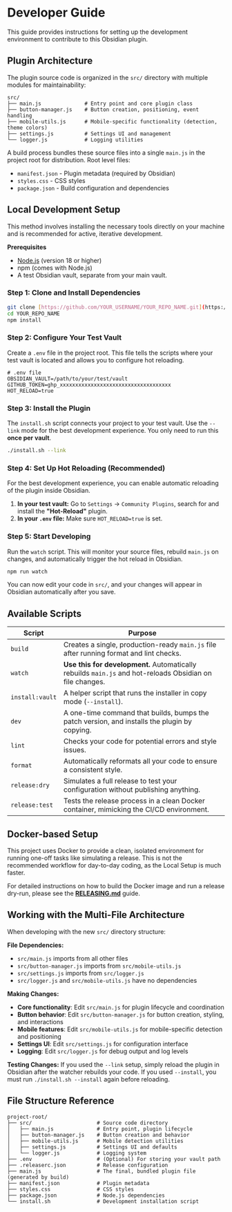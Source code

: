 # Developer Guide

This guide provides instructions for setting up the development environment to contribute to this Obsidian plugin.

## Plugin Architecture

The plugin source code is organized in the `src/` directory with multiple modules for maintainability:

```
src/
├── main.js              # Entry point and core plugin class
├── button-manager.js    # Button creation, positioning, event handling  
├── mobile-utils.js      # Mobile-specific functionality (detection, theme colors)
├── settings.js          # Settings UI and management
└── logger.js            # Logging utilities
```

A build process bundles these source files into a single `main.js` in the project root for distribution.
Root level files:
- `manifest.json` - Plugin metadata (required by Obsidian)
- `styles.css` - CSS styles
- `package.json` - Build configuration and dependencies

## Local Development Setup

This method involves installing the necessary tools directly on your machine and is recommended for active, iterative development.

**Prerequisites**
- [Node.js](https://nodejs.org/en) (version 18 or higher)
- npm (comes with Node.js)
- A test Obsidian vault, separate from your main vault.

### Step 1: Clone and Install Dependencies
```bash
git clone [https://github.com/YOUR_USERNAME/YOUR_REPO_NAME.git](https://github.com/YOUR_USERNAME/YOUR_REPO_NAME.git)
cd YOUR_REPO_NAME
npm install
```

### Step 2: Configure Your Test Vault
Create a `.env` file in the project root. This file tells the scripts where your test vault is located and allows you to configure hot reloading.

```
# .env file
OBSIDIAN_VAULT=/path/to/your/test/vault
GITHUB_TOKEN=ghp_xxxxxxxxxxxxxxxxxxxxxxxxxxxxxxxxxxxx
HOT_RELOAD=true
```

### Step 3: Install the Plugin
The `install.sh` script connects your project to your test vault. Use the `--link` mode for the best development experience. You only need to run this **once per vault**.

```bash
./install.sh --link
```

### Step 4: Set Up Hot Reloading (Recommended)
For the best development experience, you can enable automatic reloading of the plugin inside Obsidian.

1.  **In your test vault:** Go to `Settings` -> `Community Plugins`, search for and install the **"Hot-Reload"** plugin.
2.  **In your `.env` file:** Make sure `HOT_RELOAD=true` is set.

### Step 5: Start Developing
Run the `watch` script. This will monitor your source files, rebuild `main.js` on changes, and automatically trigger the hot reload in Obsidian.

```bash
npm run watch
```
You can now edit your code in `src/`, and your changes will appear in Obsidian automatically after you save.

## Available Scripts

| Script          | Purpose                                                                                                  |
|-----------------|----------------------------------------------------------------------------------------------------------|
| `build`         | Creates a single, production-ready `main.js` file after running format and lint checks.                  |
| `watch`         | **Use this for development.** Automatically rebuilds `main.js` and hot-reloads Obsidian on file changes. |
| `install:vault` | A helper script that runs the installer in copy mode (`--install`).                                      |
| `dev`           | A one-time command that builds, bumps the patch version, and installs the plugin by copying.             |
| `lint`          | Checks your code for potential errors and style issues.                                                  |
| `format`        | Automatically reformats all your code to ensure a consistent style.                                      |
| `release:dry`   | Simulates a full release to test your configuration without publishing anything.                         |
| `release:test`  | Tests the release process in a clean Docker container, mimicking the CI/CD environment.                  |

## Docker-based Setup

This project uses Docker to provide a clean, isolated environment for running one-off tasks like simulating a release. This is not the recommended workflow for day-to-day coding, as the Local Setup is much faster.

For detailed instructions on how to build the Docker image and run a release dry-run, please see the **[RELEASING.md](RELEASING.md)** guide.

## Working with the Multi-File Architecture

When developing with the new `src/` directory structure:

**File Dependencies:**
- `src/main.js` imports from all other files
- `src/button-manager.js` imports from `src/mobile-utils.js`
- `src/settings.js` imports from `src/logger.js`
- `src/logger.js` and `src/mobile-utils.js` have no dependencies

**Making Changes:**
- **Core functionality**: Edit `src/main.js` for plugin lifecycle and coordination
- **Button behavior**: Edit `src/button-manager.js` for button creation, styling, and interactions
- **Mobile features**: Edit `src/mobile-utils.js` for mobile-specific detection and positioning
- **Settings UI**: Edit `src/settings.js` for configuration interface
- **Logging**: Edit `src/logger.js` for debug output and log levels

**Testing Changes:**
If you used the `--link` setup, simply reload the plugin in Obsidian after the watcher rebuilds your code. If you used `--install`, you must run `./install.sh --install` again before reloading.

## File Structure Reference

```
project-root/
├── src/                     # Source code directory
│   ├── main.js              # Entry point, plugin lifecycle
│   ├── button-manager.js    # Button creation and behavior
│   ├── mobile-utils.js      # Mobile detection utilities
│   ├── settings.js          # Settings UI and defaults
│   └── logger.js            # Logging system
├── .env                     # (Optional) For storing your vault path
├── .releaserc.json          # Release configuration
├── main.js                  # The final, bundled plugin file (generated by build)
├── manifest.json            # Plugin metadata
├── styles.css               # CSS styles
├── package.json             # Node.js dependencies
└── install.sh               # Development installation script
```